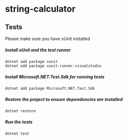 # string-calculator


## Tests
Please make sure you have xUnit installed

##### Install xUnit and the test runner
```
dotnet add package xunit
dotnet add package xunit.runner.visualstudio
```

##### Install Microsoft.NET.Test.Sdk for running tests
```
dotnet add package Microsoft.NET.Test.Sdk
```

##### Restore the project to ensure dependencies are installed
```
dotnet restore
```

##### Run the tests
```
dotnet test
```